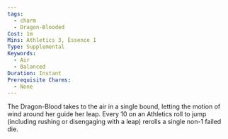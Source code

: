 ```yaml
---
tags:
  - charm
  - Dragon-Blooded
Cost: 1m
Mins: Athletics 3, Essence 1
Type: Supplemental
Keywords:
  - Air
  - Balanced
Duration: Instant
Prerequisite Charms:
  - None
---
```

The Dragon-Blood takes to the air in a single bound, letting the motion of wind around her guide her leap. Every 10 on an Athletics roll to jump (including rushing or disengaging with a leap) rerolls a single non-1 failed die.